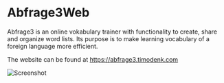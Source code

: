 # Abfrage3Web
Abfrage3 is an online vokabulary trainer with functionality to create, share and organize word lists. Its purpose is to make learning vocabulary of a foreign language more efficient. 

The website can be found at https://abfrage3.timodenk.com

![Screenshot](https://raw.githubusercontent.com/Simsso/Abfrage3Web/master/img/mockup-image.jpg)
